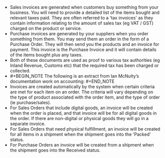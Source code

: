 - Sales invoices are generated when customers buy something from your business. You will need to provide a detailed list of the items bought and relevant taxes paid. They are often referred to a 'tax invoices' as they contain information relating to the amount of sales tax (eg VAT / GST) charged on the product or service.
- Purchase invoices are generated by your suppliers when you order something from them.
  You may send them an order in the form of a Purchase Order.
  They will then send you the products and an invoice for payment.
  This invoice is the Purchase Invoice and it will contain details of the items bought plus any taxes.
- Both of these documents are used as proof to various tax authorities (eg Inland Revenue, Customs etc) that the required tax has been charged or collected.
- #+BEGIN_NOTE
  The following is an extract from Ian McNulty’s documentation work on accounting:
  #+END_NOTE
- Invoices are created automatically by the system when certain criteria are met for each item on an order. The criteria will vary depending on the type of product associated with the order item, and the type of order (ie purchase/sales).
- For Sales Orders that include digital goods, an invoice will be created when the order is placed, and that invoice will be for all digital goods in the order.
  If there are non-digital or physical goods they will go in a separate invoice.
- For Sales Orders that need physical fulfillment, an invoice will be created for all items in a shipment when the shipment goes into the 'Packed' status.
- For Purchase Orders an invoice will be created from a shipment when the shipment goes into the Received status.